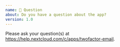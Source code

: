 ```yaml
---
name: 🙋 Question
about: Do you have a question about the app?
version: 1.0
---
```


Please ask your question(s) at https://help.nextcloud.com/c/apps/twofactor-email. 
